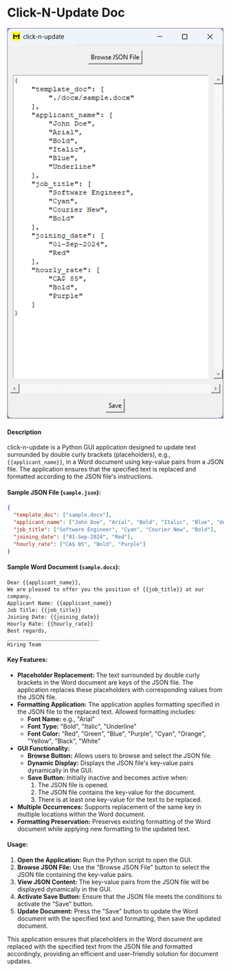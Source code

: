 # Click-N-Update Doc

![Application Screenshot](https://github.com/mohabhui/resources/blob/main/images/click-n-update_v1.0.png?raw=true)
 

#### Description

click-n-update is a Python GUI application designed to update text surrounded by double curly brackets (placeholders), e.g., `{{applicant_name}}`, in a Word document using key-value pairs from a JSON file. The application ensures that the specified text is replaced and formatted according to the JSON file's instructions.

#### Sample JSON File (`sample.json`):

```json
{
  "template_doc": ["sample.docx"],
  "applicant_name": ["John Doe", "Arial", "Bold", "Italic", "Blue", "Underline"],
  "job_title": ["Software Engineer", "Cyan", "Courier New", "Bold"],
  "joining_date": ["01-Sep-2024", "Red"],
  "hourly_rate": ["CA$ 85", "Bold", "Purple"]
}
```

#### Sample Word Document (`sample.docx`):

```
Dear {{applicant_name}},
We are pleased to offer you the position of {{job_title}} at our company.
Applicant Name: {{applicant_name}}
Job Title: {{job_title}}
Joining Date: {{joining_date}}
Hourly Rate: {{hourly_rate}}
Best regards,
______________________________
Hiring Team
```

#### Key Features:

- **Placeholder Replacement:** The text surrounded by double curly brackets in the Word document are keys of the JSON file. The application replaces these placeholders with corresponding values from the JSON file.
- **Formatting Application:** The application applies formatting specified in the JSON file to the replaced text. Allowed formatting includes:
  - **Font Name:** e.g., "Arial"
  - **Font Type:** "Bold", "Italic", "Underline"
  - **Font Color:** "Red", "Green", "Blue", "Purple", "Cyan", "Orange", "Yellow", "Black", "White"
- **GUI Functionality:**
  - **Browse Button:** Allows users to browse and select the JSON file.
  - **Dynamic Display:** Displays the JSON file's key-value pairs dynamically in the GUI.
  - **Save Button:** Initially inactive and becomes active when:
    1. The JSON file is opened.
    2. The JSON file contains the key-value for the document.
    3. There is at least one key-value for the text to be replaced.
- **Multiple Occurrences:** Supports replacement of the same key in multiple locations within the Word document.
- **Formatting Preservation:** Preserves existing formatting of the Word document while applying new formatting to the updated text.

#### Usage:

1. **Open the Application:** Run the Python script to open the GUI.
2. **Browse JSON File:** Use the "Browse JSON File" button to select the JSON file containing the key-value pairs.
3. **View JSON Content:** The key-value pairs from the JSON file will be displayed dynamically in the GUI.
4. **Activate Save Button:** Ensure that the JSON file meets the conditions to activate the "Save" button.
5. **Update Document:** Press the "Save" button to update the Word document with the specified text and formatting, then save the updated document.

This application ensures that placeholders in the Word document are replaced with the specified text from the JSON file and formatted accordingly, providing an efficient and user-friendly solution for document updates.
